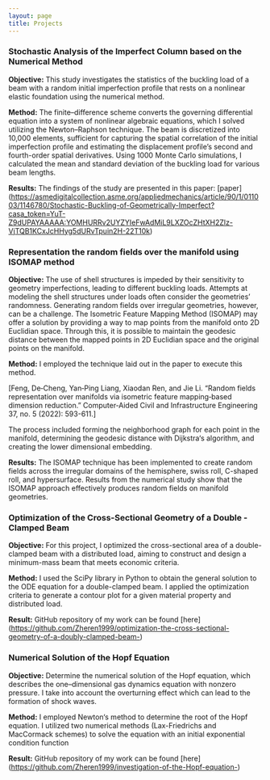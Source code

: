 ```yaml
---
layout: page
title: Projects
---
```




### Stochastic Analysis of the Imperfect Column based on the Numerical Method

**Objective:**
This study investigates the statistics of the buckling load of a beam with a random initial imperfection profile that rests on a nonlinear elastic foundation using the numerical method. 

**Method:** 
The finite–difference scheme converts the governing differential equation into a system of nonlinear algebraic equations, which I solved utilizing the Newton–Raphson technique. The beam is discretized into 10,000 elements, sufficient for capturing the spatial correlation of the initial imperfection profile and estimating the displacement profile’s second and fourth-order spatial derivatives. Using 1000 Monte Carlo simulations, I calculated the mean and standard deviation of the buckling load for various beam lengths. 

**Results:**
The findings of the study are presented in this paper: [paper] (https://asmedigitalcollection.asme.org/appliedmechanics/article/90/1/011003/1146780/Stochastic-Buckling-of-Geometrically-Imperfect?casa_token=YuT-Z9dUPAYAAAAA:YOMHURRv2UYZYIeFwAdMiL9LXZOcZHtXH2Zlz-VjTQB1KCxJcHHyg5dURvTpuin2H-22T10k)



### Representation the random fields over the manifold using ISOMAP method

**Objective:**
The use of shell structures is impeded by their sensitivity to geometry imperfections, leading to different buckling loads. Attempts at modeling the shell structures under loads often consider the geometries’ randomness. Generating random fields over irregular geometries, however, can be a challenge. The Isometric Feature Mapping Method (ISOMAP) may offer a solution by providing a way to map points from the manifold onto 2D Euclidian space. Through this, it is possible to maintain the geodesic distance between the mapped points in 2D Euclidian space and the original points on the manifold.

**Method:**
I employed the technique laid out in the paper to execute this method.

[Feng, De‐Cheng, Yan‐Ping Liang, Xiaodan Ren, and Jie Li. “Random fields representation over manifolds via isometric feature mapping‐based dimension reduction.” Computer‐Aided Civil and Infrastructure Engineering 37, no. 5 (2022): 593-611.]

The process included forming the neighborhood graph for each point in the  manifold, determining the geodesic distance with Dijkstra‘s algorithm, and creating the lower dimensional embedding.

**Results:**
The ISOMAP technique has been implemented to create random fields across the irregular domains of the hemisphere, swiss roll, C-shaped roll, and hypersurface. Results from the numerical study show that the ISOMAP approach effectively produces random fields on manifold geometries.



### Optimization of the Cross-Sectional Geometry of a Double - Clamped Beam

**Objective:**
For this project, I optimized the cross-sectional area of a double-clamped beam with a distributed load, aiming to construct and design a minimum-mass beam that meets economic criteria.

**Method:**
I used the SciPy library in Python to obtain the general solution to the ODE equation for a double-clamped beam.
I applied the optimization criteria to generate a contour plot for a given material property and distributed load.

**Result:**
GitHub repository of my work can be found [here] (https://github.com/Zheren1999/optimization-the-cross-sectional-geometry-of-a-doubly-clamped-beam-)



### Numerical Solution of the Hopf Equation

**Objective:**
Determine the numerical solution of the Hopf equation, which describes the one–dimensional gas dynamics equation with nonzero pressure. I take into account the overturning effect which can lead to the formation of shock waves.

**Method:**
I employed Newton‘s method to determine the root of the Hopf equation. I utilized two numerical methods (Lax-Friedrichs and MacCormack schemes) to solve the equation with an initial exponential condition function

**Result:**
GitHub repository of my work can be found [here] (https://github.com/Zheren1999/investigation-of-the-Hopf-equation-)

